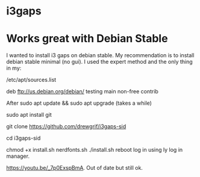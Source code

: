 # i3gaps
# Works great with Debian Stable
I wanted to install i3 gaps on debian stable.
My recommendation is to install debian stable minimal (no gui).
I used the expert method and the only thing in my:

/etc/apt/sources.list 

deb ftp://us.debian.org/debian/ testing main non-free contrib

After sudo apt update && sudo apt upgrade (takes a while)

sudo apt install git

git clone https://github.com/drewgrif/i3gaps-sid

cd i3gaps-sid

chmod +x install.sh nerdfonts.sh
./install.sh
reboot
log in using ly log in manager.

https://youtu.be/_7p0ExspBmA.  Out of date but still ok.
